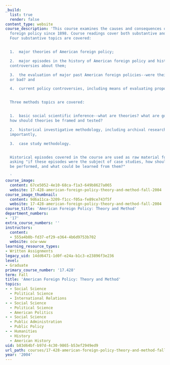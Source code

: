 ```yaml
---
_build:
  list: true
  render: false
content_type: website
course_description: 'This course examines the causes and consequences of American
  foreign policy since 1898. Course readings cover both substantive and methods topics.
  Four substantive topics are covered:


  1.  major theories of American foreign policy;

  2.  major episodes in the history of American foreign policy and historical/interpretive
  controversies about them;

  3.  the evaluation of major past American foreign policies--were their results good
  or bad? and

  4.  current policy controversies, including means of evaluating proposed policies.


  Three methods topics are covered:


  1.  basic social scientific inference--what are theories? what are good theories?
  how should theories be framed and tested?

  2.  historical investigative methodology, including archival research, and, most
  importantly,

  3.  case study methodology.


  Historical episodes covered in the course are used as raw material for case studies,
  asking "if these episodes were the subject of case studies, how should those studies
  be performed, and what could be learned from them?"

  '
course_image:
  content: 67ce5052-4e10-68ca-f1a3-649b8627a065
  website: 17-428-american-foreign-policy-theory-and-method-fall-2004
course_image_thumbnail:
  content: 9d6a11ca-3209-f1cc-f05a-fe89ce743f5f
  website: 17-428-american-foreign-policy-theory-and-method-fall-2004
course_title: 'American Foreign Policy: Theory and Method'
department_numbers:
- '17'
extra_course_numbers: ''
instructors:
  content:
  - 555a4b0b-fd37-ef29-e364-4b6d9753b702
  website: ocw-www
learning_resource_types:
- Written Assignments
legacy_uid: 14dd6471-1d0f-e24a-b1c3-e23896f3e236
level:
- Graduate
primary_course_number: '17.428'
term: Fall
title: 'American Foreign Policy: Theory and Method'
topics:
- - Social Science
  - Political Science
  - International Relations
- - Social Science
  - Political Science
  - American Politics
- - Social Science
  - Public Administration
  - Public Policy
- - Humanities
  - History
  - American History
uid: b83d64bf-b97d-4c30-9865-b53ef2949ed9
url_path: courses/17-428-american-foreign-policy-theory-and-method-fall-2004
year: '2004'
---
```

